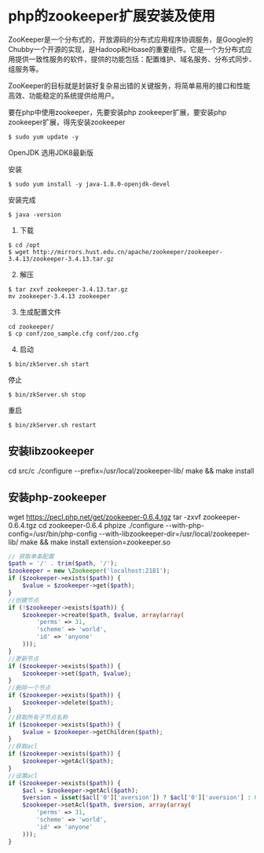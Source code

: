 # php的zookeeper扩展安装及使用

ZooKeeper是一个分布式的，开放源码的分布式应用程序协调服务，是Google的Chubby一个开源的实现，是Hadoop和Hbase的重要组件。它是一个为分布式应用提供一致性服务的软件，提供的功能包括：配置维护、域名服务、分布式同步、组服务等。

ZooKeeper的目标就是封装好复杂易出错的关键服务，将简单易用的接口和性能高效、功能稳定的系统提供给用户。

要在php中使用zookeeper，先要安装php zookeeper扩展，要安装php zookeeper扩展，得先安装zookeeper

```
$ sudo yum update -y
```
OpenJDK
选用JDK8最新版

安装
```
$ sudo yum install -y java-1.8.0-openjdk-devel
```
安装完成
```
$ java -version
```
1. 下载
```
$ cd /opt
$ wget http://mirrors.hust.edu.cn/apache/zookeeper/zookeeper-3.4.13/zookeeper-3.4.13.tar.gz
```
2. 解压
```
$ tar zxvf zookeeper-3.4.13.tar.gz
mv zookeeper-3.4.13 zookeeper
```
3. 生成配置文件
```
cd zookeeper/
$ cp conf/zoo_sample.cfg conf/zoo.cfg
```
4. 启动
```
$ bin/zkServer.sh start
```
停止
```
$ bin/zkServer.sh stop
```
重启
```
$ bin/zkServer.sh restart
```

## 安装libzookeeper
cd src/c
./configure --prefix=/usr/local/zookeeper-lib/
make && make install

## 安装php-zookeeper
wget https://pecl.php.net/get/zookeeper-0.6.4.tgz
tar -zxvf zookeeper-0.6.4.tgz
cd zookeeper-0.6.4
phpize
./configure --with-php-config=/usr/bin/php-config --with-libzookeeper-dir=/usr/local/zookeeper-lib/
make && make install
extension=zookeeper.so

```php
// 获取单条配置
$path = '/' . trim($path, '/');
$zookeeper = new \Zookeeper('localhost:2181');
if ($zookeeper->exists($path)) {
    $value = $zookeeper->get($path);
}
//创建节点
if (!$zookeeper->exists($path)) {
    $zookeeper->create($path, $value, array(array(
        'perms' => 31,
        'scheme' => 'world',
        'id' => 'anyone'
    )));
}
//更新节点
if ($zookeeper->exists($path)) {
    $zookeeper->set($path, $value);
}
//删除一个节点
if ($zookeeper->exists($path)) {
    $zookeeper->delete($path);
}
//获取所有子节点名称
if ($zookeeper->exists($path)) {
    $value = $zookeeper->getChildren($path);
}
//获取acl
if ($zookeeper->exists($path)) {
    $zookeeper->getAcl($path);
}
//设置acl
if ($zookeeper->exists($path)) {
    $acl = $zookeeper->getAcl($path);
    $version = isset($acl['0']['aversion']) ? $acl['0']['aversion'] : 0;
    $zookeeper->setAcl($path, $version, array(array(
        'perms' => 31,
        'scheme' => 'world',
        'id' => 'anyone'
    )));
}
```
